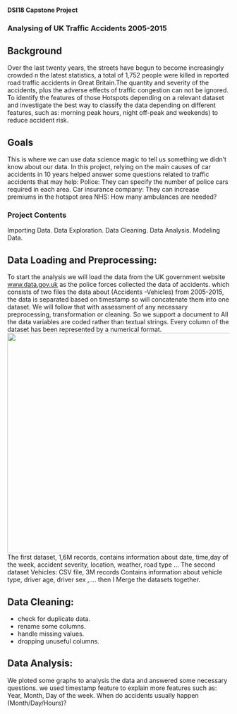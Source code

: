 #### DSI18 Capstone Project
### Analysing of UK Traffic Accidents 2005-2015
## Background
Over the last twenty years, the streets have begun to become increasingly crowded n the latest statistics, a total of 1,752 people were killed in reported road traffic accidents in Great Britain.The quantity and severity of the accidents, plus the adverse effects of traffic congestion can not be ignored.
To identify the features of those Hotspots depending on a relevant dataset and investigate the best way to classify the data depending on different features, such as: morning peak hours, night off-peak and weekends) to reduce accident risk.
## Goals
This is where we can use data science magic to tell us something we didn’t know about our data.
In this project, relying on the main causes of car accidents in 10 years helped answer some questions related to traffic accidents that may help:
Police: They can specify the number of police cars required in each area.
Car insurance company: They can increase premiums in the hotspot area
NHS: How many ambulances are needed?
### Project Contents
Importing Data.
Data Exploration.
Data Cleaning.
Data Analysis.
Modeling Data.
## Data Loading and Preprocessing:
To start the analysis we will load the data from the UK government website www.data.gov.uk as the police forces collected the data of accidents.
which consists of two files the data about (Accidents -Vehicles) from 2005-2015, the data is separated based on timestamp so will concatenate them into one dataset. We will follow that with assessment of any necessary preprocessing, transformation or cleaning.
So we support a document to All the data variables are coded rather than textual strings.
Every column of the dataset has been represented by a numerical format.
<img src="C:/Users/Zilal/Desktop/GA/capstone_GA/Image/day.JPG" width="875" height="500">
The first dataset, 1,6M records, contains information about date, time,day of the week, accident severity, location, weather, road type ...
The second dataset  Vehicles: CSV file, 3M records Contains information about vehicle type, driver age, driver sex ,.... 
then I Merge the datasets together.
## Data Cleaning:
- check for duplicate data.
-  rename some columns.
-  handle missing values.
-  dropping unuseful columns.
## Data Analysis:
We ploted some graphs to analysis the data and answered some necessary questions.
we used timestamp feature to explain more features such as: Year, Month, Day of the week.
When do accidents usually happen (Month/Day/Hours)?
